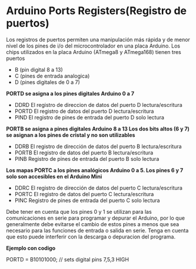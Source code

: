 # Arduino Ports Registers(Registro de puertos)

Los registros de puertos permiten una manipulación más rápida y de menor nivel de los pines de i/o del microcontrolador en una placa Arduino. Los chips utilizados en la placa Arduino (ATmega8 y ATmega168) tienen tres puertos

* B (pin digital 8 a 13)
* C (pines de entrada analogica)
* D (pines digitales de 0 a 7)

**PORTD se asigna a los pines digitales Arduino 0 a 7**
* DDRD El registro de direccion de datos del puerto D lectura/escritura
* PORTD El registro de datos del puerto D lectura/escritura
* PIND El registro de pines de entrada del puerto D solo lectura

**PORTB se asigna a  pines digitales Arduino 8 a 13 Los dos bits altos (6 y 7) se asignan a los pines de cristal y no son utilizables**
* DDRB El registro de dirección de datos del puerto B lectura/escritura
* PORTB El registro de datos del puerto B lectura/escritura
* PINB Registro de pines de entrada del puerto B solo lectura

**Los mapas PORTC a los pines analógicos Arduino 0 a 5. Los pines 6 y 7 solo son accesibles en el Arduino Mini**
* DDRC El registro de dirección de datos del puerto C lectura/escritura
* PORTC El registro de datos del puerto C lectura/escritura
* PINC Registro de pines de entrada del puerto C solo lectura

Debe tener en cuenta que los pines 0 y 1 se utilizan para las comunicaciones en serie para programar y depurar el Arduino, por lo que generalmente debe evitarse el cambio de estos pines a menos que sea necesario para las funciones de entrada o salida en serie. Tenga en cuenta que esto puede interferir con la descarga o depuracion del programa.

**Ejemplo con codigo**

PORTD = B10101000; // sets digital pins 7,5,3 HIGH

